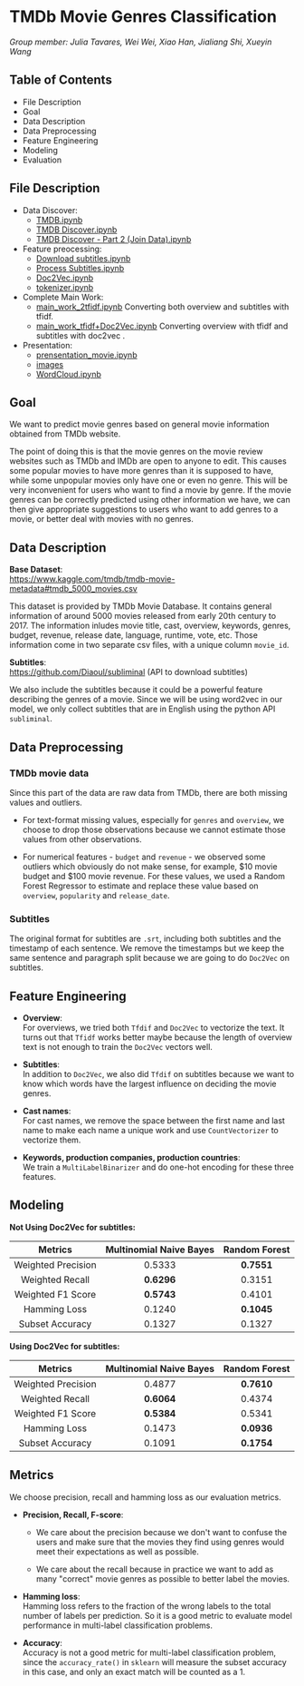 # TMDb Movie Genres Classification

*Group member: Julia Tavares, Wei Wei, Xiao Han, Jialiang Shi, Xueyin Wang*  

## Table of Contents
* File Description  
* Goal  
* Data Description  
* Data Preprocessing  
* Feature Engineering  
* Modeling  
* Evaluation  
	
## File Description  
* Data Discover:  
	- [TMDB.ipynb](https://github.com/juliafeec/tmdb/blob/master/data_dicover/TMDB.ipynb)  
	- [TMDB Discover.ipynb](https://github.com/juliafeec/tmdb/blob/master/data_dicover/TMDB%20Discover.ipynb)  
	- [TMDB Discover - Part 2 (Join Data).ipynb](https://github.com/juliafeec/tmdb/blob/master/data_dicover/TMDB%20Discover%20-%20Part%202%20(Join%20Data).ipynb)  
* Feature preocessing:  
	- [Download subtitles.ipynb](https://github.com/juliafeec/tmdb/blob/master/feature_preprocessing/Download%20subtitles.ipynb)
	- [Process Subtitles.ipynb](https://github.com/juliafeec/tmdb/blob/master/feature_preprocessing/Process%20Subtitles.ipynb)
	- [Doc2Vec.ipynb](https://github.com/juliafeec/tmdb/blob/master/feature_preprocessing/Doc2Vec.ipynb)  
	- [tokenizer.ipynb](https://github.com/juliafeec/tmdb/blob/master/feature_preprocessing/tokenizer.ipynb)  
* Complete Main Work:  
	- [main_work_2tfidf.ipynb](https://github.com/juliafeec/tmdb/blob/master/main_work_2tfidf.ipynb) Converting both overview and subtitles with tfidf. 
	- [main_work_tfidf+Doc2Vec.ipynb](https://github.com/juliafeec/tmdb/blob/master/main_work_tfidf%2BDoc2Vec.ipynb) Converting overview with tfidf and subtitles with doc2vec . 
* Presentation:   
	- [prensentation_movie.ipynb](https://github.com/juliafeec/tmdb/blob/master/presentation/prensentation_movie.ipynb)  
	- [images](https://github.com/juliafeec/tmdb/tree/master/images)  
	- [WordCloud.ipynb](https://github.com/juliafeec/tmdb/blob/master/presentation/WordCloud.ipynb)  

## Goal
We want to predict movie genres based on general movie information obtained from TMDb website.  

The point of doing this is that the movie genres on the movie review websites such as TMDb and IMDb are open to anyone to edit. This causes some popular movies to have more genres than it is supposed to have, while some unpopular movies only have one or even no genre. This will be very inconvenient for users who want to find a movie by genre. If the movie genres can be correctly predicted using other information we have, we can then give appropriate suggestions to users who want to add genres to a movie, or better deal with movies with no genres.  
 

## Data Description
**Base Dataset**:  
<https://www.kaggle.com/tmdb/tmdb-movie-metadata#tmdb_5000_movies.csv>

This dataset is provided by TMDb Movie Database. It contains general information of around 5000 movies released from early 20th century to 2017. The information inludes movie title, cast, overview, keywords, genres, budget, revenue, release date, language, runtime, vote, etc. Those information come in two separate csv files, with a unique column `movie_id`.


**Subtitles**:  
<https://github.com/Diaoul/subliminal> (API to download subtitles)  

We also include the subtitles because it could be a powerful feature describing the genres of a movie. Since we will be using word2vec in our model, we only collect subtitles that are in English using the python API `subliminal`.  


## Data Preprocessing

### TMDb movie data
Since this part of the data are raw data from TMDb, there are both missing values and outliers.  

+ For text-format missing values, especially for `genres` and `overview`, we choose to drop those observations because we cannot estimate those values from other observations.  

+ For numerical features - `budget` and `revenue` - we observed some outliers which obviously do not make sense, for example, \$10 movie budget and \$100 movie revenue. For these values, we used a Random Forest Regressor to estimate and replace these value based on `overview`,  `popularity` and `release_date`.  

### Subtitles
The original format for subtitles are `.srt`, including both subtitles and the timestamp of each sentence. We remove the timestamps but we keep the same sentence and paragraph split because we are going to do `Doc2Vec` on subtitles.


## Feature Engineering

+ **Overview**:  
	For overviews, we tried both `Tfdif` and `Doc2Vec` to vectorize the text. It turns out that `Tfidf` works better maybe because the length of overview text is not enough to train the `Doc2Vec` vectors well.  
	
+ **Subtitles**:  
	In addition to `Doc2Vec`, we also did `Tfdif` on subtitles because we want to know which words have the largest influence on deciding the movie genres.  
	
+ **Cast names**:  
	For cast names, we remove the space between the first name and last name to make each name a unique work and use `CountVectorizer` to vectorize them.  
	
+ **Keywords, production companies, production countries**:  
	We train a `MultiLabelBinarizer` and do one-hot encoding for these three features.  

## Modeling

**Not Using Doc2Vec for subtitles:**

| Metrics                  | Multinomial Naive Bayes | Random Forest |
| :----------------------: | :---------------------: | :-----------: |
| Weighted Precision       | 0.5333                  | **0.7551**    |  
| Weighted Recall          | **0.6296**              | 0.3151        |
| Weighted F1 Score        | **0.5743**              | 0.4101        |
| Hamming Loss             | 0.1240                  | **0.1045**    |
| Subset Accuracy          | 0.1327                  | 0.1327        |

**Using Doc2Vec for subtitles:**

| Metrics                  | Multinomial Naive Bayes | Random Forest |
| :----------------------: | :---------------------: | :-----------: |
| Weighted Precision       | 0.4877                  | **0.7610**    |
| Weighted Recall          | **0.6064**              | 0.4374        |
| Weighted F1 Score        | **0.5384**              | 0.5341        |
| Hamming Loss             | 0.1473                  | **0.0936**    |
| Subset Accuracy          | 0.1091                  | **0.1754**    |


## Metrics  

We choose precision, recall and hamming loss as our evaluation metrics.  

+ **Precision, Recall, F-score**:   
	+ We care about the precision because we don't want to confuse the users and make sure that the movies they find using genres would meet their expectations as well as possible.  
  
	+ We care about the recall because in practice we want to add as many "correct" movie genres as possible to better label the movies.   

+ **Hamming loss**:  
	Hamming loss refers to the fraction of the wrong labels to the total number of labels per prediction. So it is a good metric to evaluate model performance in multi-label classification problems.   
	
+ **Accuracy**:   
	Accuracy is not a good metric for multi-label classification problem, since the `accuracy_rate()` in `sklearn` will measure the subset accuracy in this case, and only an exact match will be counted as a 1.
